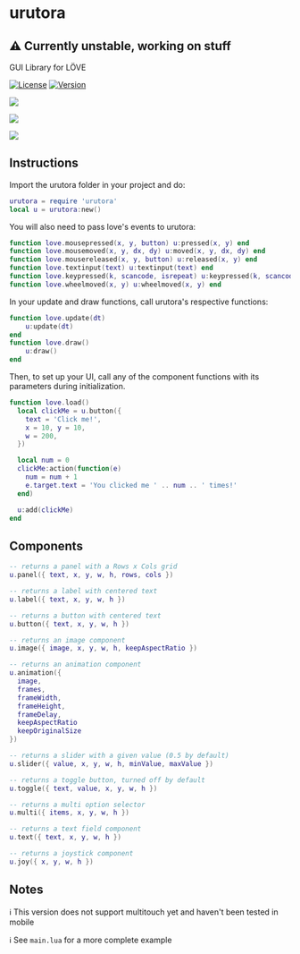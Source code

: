 # urutora

## :warning: Currently unstable, working on stuff

GUI Library for LÖVE

[![License](http://img.shields.io/:license-MIT-blue.svg)](https://github.com/tavuntu/urutora/blob/master/LICENSE.md)
[![Version](http://img.shields.io/:beta-0.3.0-green.svg)](https://github.com/tavuntu/urutora)

![](https://i.postimg.cc/CLFLjckm/1.png)

![](https://i.postimg.cc/DfQwJ9JS/2.png)

![](https://i.postimg.cc/SsCNG5gt/3.png)

## Instructions

Import the urutora folder in your project and do:

```lua
urutora = require 'urutora'
local u = urutora:new()

```

You will also need to pass love's events to urutora:

```lua
function love.mousepressed(x, y, button) u:pressed(x, y) end
function love.mousemoved(x, y, dx, dy) u:moved(x, y, dx, dy) end
function love.mousereleased(x, y, button) u:released(x, y) end
function love.textinput(text) u:textinput(text) end
function love.keypressed(k, scancode, isrepeat) u:keypressed(k, scancode, isrepeat) end
function love.wheelmoved(x, y) u:wheelmoved(x, y) end
```

In your update and draw functions, call urutora's respective functions:

```lua
function love.update(dt) 
    u:update(dt)
end
function love.draw() 
    u:draw()
end
```

Then, to set up your UI, call any of the component functions with its parameters during initialization.

```lua
function love.load()
  local clickMe = u.button({
    text = 'Click me!',
    x = 10, y = 10,
    w = 200,
  })

  local num = 0
  clickMe:action(function(e)
    num = num + 1
    e.target.text = 'You clicked me ' .. num .. ' times!'
  end)

  u:add(clickMe)
end
```

## Components

```lua
-- returns a panel with a Rows x Cols grid
u.panel({ text, x, y, w, h, rows, cols })
```

```lua
-- returns a label with centered text
u.label({ text, x, y, w, h })
```

```lua
-- returns a button with centered text
u.button({ text, x, y, w, h })
```

```lua
-- returns an image component
u.image({ image, x, y, w, h, keepAspectRatio })
```

```lua
-- returns an animation component
u.animation({
  image,
  frames,
  frameWidth,
  frameHeight,
  frameDelay,
  keepAspectRatio
  keepOriginalSize
})
```

```lua
-- returns a slider with a given value (0.5 by default)
u.slider({ value, x, y, w, h, minValue, maxValue })
```

```lua
-- returns a toggle button, turned off by default
u.toggle({ text, value, x, y, w, h })
```

```lua
-- returns a multi option selector
u.multi({ items, x, y, w, h })
```

```lua
-- returns a text field component
u.text({ text, x, y, w, h })
```

```lua
-- returns a joystick component
u.joy({ x, y, w, h })
```

## Notes

:information_source: This version does not support multitouch yet and haven't been tested in mobile

:information_source: See ```main.lua``` for a more complete example
